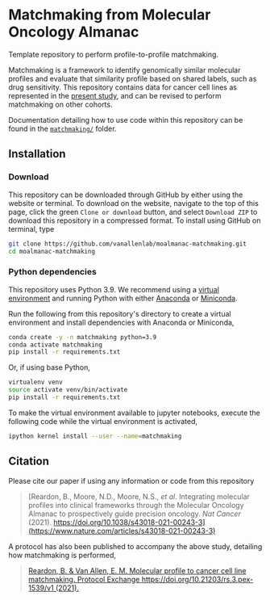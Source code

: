 # Matchmaking from Molecular Oncology Almanac
Template repository to perform profile-to-profile matchmaking. 

Matchmaking is a framework to identify genomically similar molecular profiles and evaluate that similarity profile based on shared labels, such as drug sensitivity. This repository contains data for cancer cell lines as represented in the [present study](https://www.nature.com/articles/s43018-021-00243-3), and can be revised to perform matchmaking on other cohorts.

Documentation detailing how to use code within this repository can be found in the [`matchmaking/`](matchmaking) folder.

## Installation
### Download
This repository can be downloaded through GitHub by either using the website or terminal. To download on the website, navigate to the top of this page, click the green `Clone or download` button, and select `Download ZIP` to download this repository in a compressed format. To install using GitHub on terminal, type 

```bash
git clone https://github.com/vanallenlab/moalmanac-matchmaking.git
cd moalmanac-matchmaking
```

### Python dependencies
This repository uses Python 3.9. We recommend using a [virtual environment](https://docs.python.org/3/tutorial/venv.html) and running Python with either [Anaconda](https://www.anaconda.com/download/) or  [Miniconda](https://conda.io/miniconda.html). 

Run the following from this repository's directory to create a virtual environment and install dependencies with Anaconda or Miniconda,
```bash
conda create -y -n matchmaking python=3.9
conda activate matchmaking
pip install -r requirements.txt
```

Or, if using base Python, 
```bash
virtualenv venv
source activate venv/bin/activate
pip install -r requirements.txt
```

To make the virtual environment available to jupyter notebooks, execute the following code while the virtual environment is activated,
```bash
ipython kernel install --user --name=matchmaking
```

## Citation
Please cite our paper if using any information or code from this repository  
> [Reardon, B., Moore, N.D., Moore, N.S., *et al*. Integrating molecular profiles into clinical frameworks through the Molecular Oncology Almanac to prospectively guide precision oncology. *Nat Cancer* (2021). https://doi.org/10.1038/s43018-021-00243-3](https://www.nature.com/articles/s43018-021-00243-3)

A protocol has also been published to accompany the above study, detailing how matchmaking is performed,
> [Reardon, B. & Van Allen, E. M. Molecular profile to cancer cell line matchmaking. Protocol Exchange https://doi.org/10.21203/rs.3.pex-1539/v1 (2021).](https://protocolexchange.researchsquare.com/article/pex-1539/v1)

